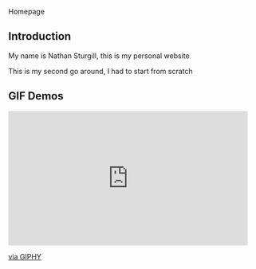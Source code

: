 Homepage

## Introduction

My name is Nathan Sturgill, this is my personal website

This is my second go around, I had to start from scratch

## GIF Demos

<iframe src="https://giphy.com/embed/jA7rz1xwbkHDi" width="480" height="270" frameBorder="0" class="giphy-embed" allowFullScreen></iframe><p><a href="https://giphy.com/gifs/forums-muthead-mut-jA7rz1xwbkHDi">via GIPHY</a></p>


